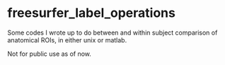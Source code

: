# freesurfer_label_operations
Some codes I wrote up to do between and within subject comparison of anatomical ROIs, in either unix or matlab. 

Not for public use as of now. 
